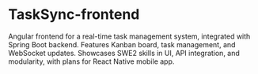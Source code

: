 # TaskSync-frontend
Angular frontend for a real-time task management system, integrated with Spring Boot backend. Features Kanban board, task management, and WebSocket updates. Showcases SWE2 skills in UI, API integration, and modularity, with plans for React Native mobile app.
